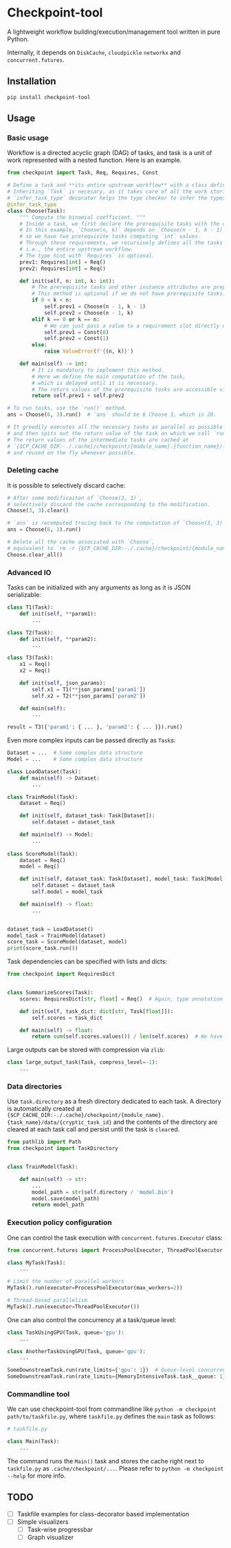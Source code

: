 # Checkpoint-tool

A lightweight workflow building/execution/management tool written in pure Python.

Internally, it depends on `DiskCache`, `cloudpickle` `networkx` and `concurrent.futures`.


## Installation

```
pip install checkpoint-tool
```

## Usage

### Basic usage

Workflow is a directed acyclic graph (DAG) of tasks, and task is a unit of work represented with a nested function.
Here is an example.
```python
from checkpoint import Task, Req, Requires, Const

# Define a task and **its entire upstream workflow** with a class definition.
# Inheriting `Task` is necesary, as it takes care of all the work storing and reusing the result and tracking the dependencies.
# `infer_task_type` decorator helps the type checker to infer the types of the task class. (optional)
@infer_task_type
class Choose(Task):
    """ Compute the binomial coefficient. """
    # Inside a task, we first declare the prerequisite tasks with the descriptor `Req`.
    # In this example, `Choose(n, k)` depends on `Choose(n - 1, k - 1)` and `Choose(n - 1, k)`,
    # so we have two prerequisite tasks computing `int` values.
    # Through these requirements, we recursively defines all the tasks we need to compute this task,
    # i.e., the entire upstream workflow.
    # The type hint with `Requires` is optional.
    prev1: Requires[int] = Req()
    prev2: Requires[int] = Req()

    def init(self, n: int, k: int):
        # The prerequisite tasks and other instance attributes are prepared here.
        # This method is optional if we do not have prerequisite tasks.
        if 0 < k < n:
            self.prev1 = Choose(n - 1, k - 1)
            self.prev2 = Choose(n - 1, k)
        elif k == 0 or k == n:
            # We can just pass a value to a requirement slot directly without running tasks.
            self.prev1 = Const(0)
            self.prev2 = Const(1)
        else:
            raise ValueError(f'{(n, k)}')

    def main(self) -> int:
        # It is mandatory to implement this method.
        # Here we define the main computation of the task,
        # which is delayed until it is necessary.
        # The return values of the prerequisite tasks are accessible via the descriptors:
        return self.prev1 + self.prev2

# To run tasks, use the `run()` method.
ans = Choose(6, 3).run()  # `ans` should be 6 Choose 3, which is 20.

# It greedily executes all the necessary tasks as parallel as possible
# and then spits out the return value of the task on which we call `run()`.
# The return values of the intermediate tasks are cached at
# `{$CP_CACHE_DIR:-./.cache}/checkpoint/{module_name}.{function_name}/...`
# and reused on the fly whenever possible.
```

### Deleting cache

It is possible to selectively discard cache: 
```python
# After some modificaiton of `Choose(3, 3)`,
# selectively discard the cache corresponding to the modification.
Choose(3, 3).clear()

# `ans` is recomputed tracing back to the computation of `Choose(3, 3)`.
ans = Choose(6, 3).run()

# Delete all the cache associated with `Choose`,
# equivalent to `rm -r {$CP_CACHE_DIR:-./.cache}/checkpoint/{module_name}.Choose`.
Choose.clear_all()            
```

### Advanced IO

Tasks can be initialized with any arguments as long as it is JSON serializable:
```python
class T1(Task):
    def init(self, **param1):
        ...

class T2(Task):
    def init(self, **param2):
        ...

class T3(Task):
    x1 = Req()
    x2 = Req()

    def init(self, json_params):
        self.x1 = T1(**json_params['param1'])
        self.x2 = T2(**json_params['param2'])

    def main(self):
        ...

result = T3({'param1': { ... }, 'param2': { ... }}).run()
```

Even more complex inputs can be passed directly as `Task`s:
```python
Dataset = ...  # Some complex data structure
Model = ...    # Some complex data structure

class LoadDataset(Task):
    def main(self) -> Dataset:
        ...

class TrainModel(Task):
    dataset = Req()

    def init(self, dataset_task: Task[Dataset]):
        self.dataset = dataset_task

    def main(self) -> Model:
        ...
    
class ScoreModel(Task):
    dataset = Req()
    model = Req()

    def init(self, dataset_task: Task[Dataset], model_task: Task[Model]):
        self.dataset = dataset_task
        self.model = model_task

    def main(self) -> float:
        ...


dataset_task = LoadDataset()
model_task = TrainModel(dataset)
score_task = ScoreModel(dataset, model)
print(score_task.run())
```

Task dependencies can be specified with lists and dicts:
```python
from checkpoint import RequiresDict


class SummarizeScores(Task):
    scores: RequiresDict[str, float] = Req()  # Again, type annotation is optional.

    def init(self, task_dict: dict[str, Task[float]]):
        self.scores = task_dict

    def main(self) -> float:
        return sum(self.scores.values()) / len(self.scores)  # We have access to the dict of the results.
```

Large outputs can be stored with compression via `zlib`:
```python
class large_output_task(Task, compress_level=-1):
    ...
```

### Data directories

Use `task.directory` as a fresh directory dedicated to each task.
A directory is automatically created at
`{$CP_CACHE_DIR:-./.cache}/checkpoint/{module_name}.{task_name}/data/{cryptic_task_id}`
and the contents of the directory are cleared at each task call and persist until the task is `clear`ed.
```python
from pathlib import Path
from checkpoint import TaskDirectory


class TrainModel(Task):

    def main(self) -> str:
        ...
        model_path = str(self.directory / 'model.bin')
        model.save(model_path)
        return model_path
```

### Execution policy configuration

One can control the task execution with `concurrent.futures.Executor` class:
```python
from concurrent.futures import ProcessPoolExecutor, ThreadPoolExecutor

class MyTask(Task):
    ...

# Limit the number of parallel workers
MyTask().run(executor=ProcessPoolExecutor(max_workers=2))

# Thread-based parallelism
MyTask().run(executor=ThreadPoolExecutor())
```

One can also control the concurrency at a task/queue level:
```python
class TaskUsingGPU(Task, queue='gpu'):
    ...

class AnotherTaskUsingGPU(Task, queue='gpu'):
    ...

SomeDownstreamTask.run(rate_limits={'gpu': 1})  # Queue-level concurrency control
SomeDownstreamTask.run(rate_limits={MemoryIntensiveTask.task__queue: 1})  # Task-level concurrency control

```

### Commandline tool
We can use checkpoint-tool from commandline like `python -m checkpoint path/to/taskfile.py`, where `taskfile.py` defines the `main` task as follows:
```python
# taskfile.py

class Main(Task):
    ...
```
The command runs the `Main()` task and stores the cache right next to `taskfile.py` as `.cache/checkpoint/...`.
Please refer to `python -m checkpoint --help` for more info.



## TODO
 - [ ] Taskfile examples for class-decorator based implementation
 - [ ] Simple visualizers
    - [ ] Task-wise progressbar
    - [ ] Graph visualizer
